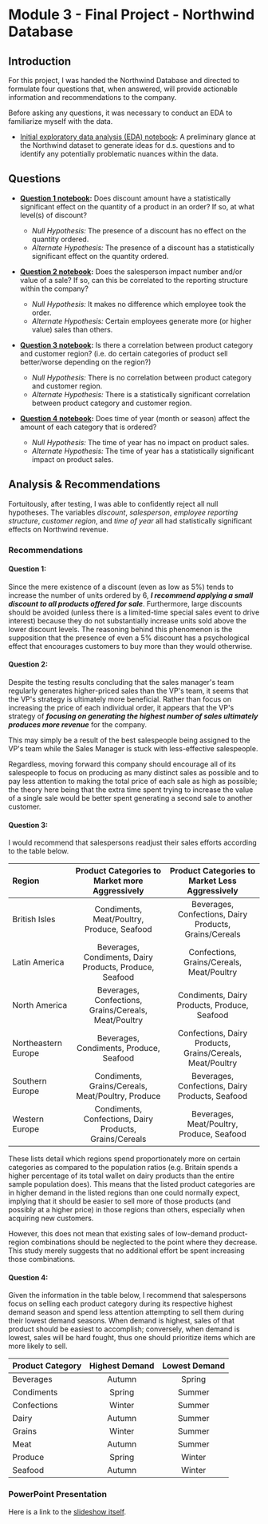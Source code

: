 
# Module 3 -  Final Project - Northwind Database


## Introduction

For this project, I was handed the Northwind Database and directed to formulate four questions that, when answered, will provide actionable information and recommendations to the company.

Before asking any questions, it was necessary to conduct an EDA to familiarize myself with the data.

* [Initial exploratory data analysis (EDA) notebook](initial_data_exploration.ipynb): A preliminary glance at the Northwind dataset to generate ideas for d.s. questions and to identify any potentially problematic nuances within the data.

## Questions

* **[Question 1 notebook](question_01.ipynb):** Does discount amount have a statistically significant effect on the quantity of a product in an order? If so, at what level(s) of discount?
    * *Null Hypothesis:* The presence of a discount has no effect on the quantity ordered.
    * *Alternate Hypothesis:* The presence of a discount has a statistically significant effect on the quantity ordered. 

* **[Question 2 notebook](question_02.ipynb):** Does the salesperson impact number and/or value of a sale? If so, can this be correlated to the reporting structure within the company?
    * *Null Hypothesis:* It makes no difference which employee took the order.
    * *Alternate Hypothesis:* Certain employees generate more (or higher value) sales than others.

* **[Question 3 notebook](question_03.ipynb):** Is there a correlation between product category and customer region? (i.e. do certain categories of product sell better/worse depending on the region?)
    * *Null Hypothesis:* There is no correlation between product category and customer region.
    * *Alternate Hypothesis:* There is a statistically significant correlation between product category and customer region.

* **[Question 4 notebook](question_04.ipynb):** Does time of year (month or season) affect the amount of each category that is ordered?
    * *Null Hypothesis:* The time of year has no impact on product sales.
    * *Alternate Hypothesis:* The time of year has a statistically significant impact on product sales.


## Analysis & Recommendations

Fortuitously, after testing, I was able to confidently reject all null hypotheses. The variables *discount*, *salesperson*, *employee reporting structure*, *customer region*, and *time of year* all had statistically significant effects on Northwind revenue. 

### Recommendations

#### Question 1:

Since the mere existence of a discount (even as low as 5%) tends to increase the number of units ordered by 6, ***I  recommend applying a small discount to all products offered for sale***. Furthermore, large discounts should be avoided (unless there is a limited-time special sales event to drive interest) because they do not substantially increase units sold above the lower discount levels. The reasoning behind this phenomenon is the supposition that the presence of even a 5% discount has a psychological effect that encourages customers to buy more than they would otherwise.

#### Question 2:

Despite the testing results concluding that the sales manager's team regularly generates higher-priced sales than the VP's team, it seems that the VP's strategy is ultimately more beneficial. Rather than focus on increasing the price of each individual order, it appears that the VP's strategy of ***focusing on generating the highest number of sales ultimately produces more revenue*** for the company. 

This may simply be a result of the best salespeople being assigned to the VP's team while the Sales Manager is stuck with less-effective salespeople. 

Regardless, moving forward this company should encourage all of its salespeople to focus on producing as many distinct sales as possible and to pay less attention to making the total price of each sale as high as possible; the theory here being that the extra time spent trying to increase the value of a single sale would be better spent generating a second sale to another customer. 

#### Question 3:

I would recommend that salespersons readjust their sales efforts according to the table below. 

| Region | Product Categories to Market more Aggressively | Product Categories to Market Less Aggressively |
|:----- |:-----:|:-----:|
| British Isles | Condiments, Meat/Poultry, Produce, Seafood | Beverages, Confections, Dairy Products, Grains/Cereals |
| Latin America | Beverages, Condiments, Dairy Products, Produce, Seafood | Confections, Grains/Cereals, Meat/Poultry |
| North America | Beverages, Confections, Grains/Cereals, Meat/Poultry | Condiments, Dairy Products, Produce, Seafood |
| Northeastern Europe | Beverages, Condiments, Produce, Seafood | Confections, Dairy Products, Grains/Cereals, Meat/Poultry |
| Southern Europe | Condiments, Grains/Cereals, Meat/Poultry, Produce | Beverages, Confections, Dairy Products, Seafood |
| Western Europe | Condiments, Confections, Dairy Products, Grains/Cereals | Beverages, Meat/Poultry, Produce, Seafood |

These lists detail which regions spend proportionately more on certain categories as compared to the population ratios (e.g. Britain spends a higher percentage of its total wallet on dairy products than the entire sample population does). This means that the listed product categories are in higher demand in the listed regions than one could normally expect, implying that it should be easier to sell more of those products (and possibly at a higher price) in those regions than others, especially when acquiring new customers.

However, this does not mean that existing sales of low-demand product-region combinations should be neglected to the point where they decrease. This study merely suggests that no additional effort be spent increasing those combinations.

#### Question 4:

Given the information in the table below, I recommend that salespersons focus on selling each product category during its respective highest demand season and spend less attention attempting to sell them during their lowest demand seasons. When demand is highest, sales of that product should be easiest to accomplish; conversely, when demand is lowest, sales will be hard fought, thus one should prioritize items which are more likely to sell.

| Product Category | Highest Demand | Lowest Demand |
|------|:------:|:-------:|
| Beverages | Autumn | Spring |
| Condiments | Spring | Summer |
| Confections | Winter | Summer |
| Dairy | Autumn | Summer |
| Grains | Winter | Summer |
| Meat | Autumn | Summer |
| Produce | Spring | Winter |
| Seafood | Autumn | Winter |



### PowerPoint Presentation

Here is a link to the [slideshow itself]().

